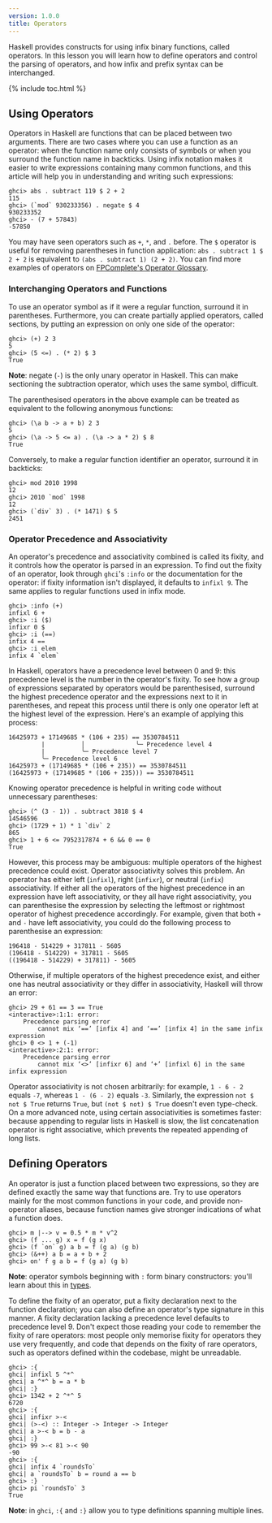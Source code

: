 ```yaml
---
version: 1.0.0
title: Operators
---
```


Haskell provides constructs for using infix binary functions, called operators. In
this lesson you will learn how to define operators and control the parsing of
operators, and how infix and prefix syntax can be interchanged.

{% include toc.html %}


## Using Operators

Operators in Haskell are functions that can be placed between two arguments.
There are two cases where you can use a function as an operator: when the function name
only consists of symbols or when you surround the function name in backticks.
Using infix notation makes it easier to write expressions containing many common functions,
and this article will help you in understanding and writing such expressions: 

```console?lang=haskell&prompt=ghci>,ghci|
ghci> abs . subtract 119 $ 2 + 2
115
ghci> (`mod` 930233356) . negate $ 4
930233352
ghci> - (7 + 57843)
-57850
```

You may have seen operators such as `+`, `*`, and `.` before. The `$` operator is
useful for removing parentheses in function application: `abs . subtract 1 $ 2 + 2` is
equivalent to `(abs . subtract 1) (2 + 2)`. You can find more examples of operators on
[FPComplete's Operator Glossary](https://www.fpcomplete.com/haskell/tutorial/operators/).

### Interchanging Operators and Functions

To use an operator symbol as if it were a regular function, surround it in parentheses.
Furthermore, you can create partially applied operators, called sections, by putting
an expression on only one side of the operator:

```console?lang=haskell&prompt=ghci>,ghci|
ghci> (+) 2 3
5
ghci> (5 <=) . (* 2) $ 3
True
```
__Note__: negate (`-`) is the only unary operator in Haskell. This can make sectioning
the subtraction operator, which uses the same symbol, difficult.

The parenthesised operators in the above example can be treated as equivalent to the following
anonymous functions:
```console?lang=haskell&prompt=ghci>,ghci|
ghci> (\a b -> a + b) 2 3
5
ghci> (\a -> 5 <= a) . (\a -> a * 2) $ 8
True
```

Conversely, to make a regular function identifier an operator, surround it in backticks:

```console?lang=haskell&prompt=ghci>,ghci|
ghci> mod 2010 1998
12
ghci> 2010 `mod` 1998
12
ghci> (`div` 3) . (* 1471) $ 5
2451
```


### Operator Precedence and Associativity

An operator's precedence and associativity combined is called its fixity, and it
controls how the operator is parsed in an expression. To find out the fixity of an
operator, look through `ghci`'s `:info` or the documentation for the operator:
if fixity information isn't displayed, it defaults to `infixl 9`. The same applies to
regular functions used in infix mode.
```console?lang=haskell&prompt=ghci>,ghci|
ghci> :info (+)
infixl 6 +
ghci> :i ($)
infixr 0 $
ghci> :i (==)
infix 4 ==
ghci> :i elem
infix 4 `elem`
```

In Haskell, operators have a precedence level between 0 and 9: this precedence level
is the number in the operator's fixity. To see how a group of expressions
separated by operators would be parenthesised, surround the highest precedence operator
and the expressions next to it in parentheses, and repeat this process until there
is only one operator left at the highest level of the expression. Here's an example of
applying this process:
```
16425973 + 17149685 * (106 + 235) == 3530784511
         |          │              ╰─ Precedence level 4
         |          ╰─ Precedence level 7
         ╰─ Precedence level 6
16425973 + (17149685 * (106 + 235)) == 3530784511
(16425973 + (17149685 * (106 + 235))) == 3530784511
```

Knowing operator precedence is helpful in writing code without unnecessary parentheses:

```console?lang=haskell&prompt=ghci>,ghci|
ghci> (^ (3 - 1)) . subtract 3818 $ 4
14546596
ghci> (1729 + 1) * 1 `div` 2
865
ghci> 1 + 6 <= 7952317874 + 6 && 0 == 0
True
```

However, this process may be ambiguous: multiple operators of the highest precedence
could exist. Operator associativity solves this problem. An operator has either left
(`infixl`), right (`infixr`), or neutral (`infix`) associativity. If either all the
operators of the highest precedence in an expression have left associativity, or they
all have right associativity, you can parenthesise the expression by selecting
the leftmost or rightmost operator of highest precedence accordingly. For example,
given that both `+` and `-` have left associativity, you could do the following
process to parenthesise an expression:
```
196418 - 514229 + 317811 - 5605
(196418 - 514229) + 317811 - 5605
((196418 - 514229) + 317811) - 5605
```

Otherwise, if multiple operators of the highest precedence exist, and either one has
neutral associativity or they differ in associativity, Haskell will throw an error:
```console?lang=haskell&prompt=ghci>,ghci|
ghci> 29 + 61 == 3 == True
<interactive>:1:1: error:
    Precedence parsing error
        cannot mix ‘==’ [infix 4] and ‘==’ [infix 4] in the same infix expression
ghci> 0 <> 1 + (-1)
<interactive>:2:1: error:
    Precedence parsing error
        cannot mix ‘<>’ [infixr 6] and ‘+’ [infixl 6] in the same infix expression
```

Operator associativity is not chosen arbitrarily: for example, `1 - 6 - 2` equals `-7`,
whereas `1 - (6 - 2)` equals `-3`. Similarly, the expression `not $ not $ True` returns `True`, but
`(not $ not) $ True` doesn't even type-check. On a more advanced note, using certain associativities
is sometimes faster: because appending to regular lists in Haskell is slow, the list concatenation
operator is right associative, which prevents the repeated appending of long lists.

## Defining Operators

An operator is just a function placed between two expressions, so they are defined
exactly the same way that functions are. Try to use operators mainly for the most
common functions in your code, and provide non-operator aliases, because
function names give stronger indications of what a function does.

```console?lang=haskell&prompt=ghci>,ghci|
ghci> m |--> v = 0.5 * m * v^2
ghci> (f ... g) x = f (g x)
ghci> (f `on` g) a b = f (g a) (g b)
ghci> (&++) a b = a + b + 2
ghci> on' f g a b = f (g a) (g b)
```
__Note__: operator symbols beginning with `:` form binary constructors: you'll learn about this in [types](../types).

To define the fixity of an operator, put a fixity declaration next to the function
declaration; you can also define an operator's type signature in this manner. A fixity declaration
lacking a precedence level defaults to precedence level 9. Don't expect those reading your code to 
remember the fixity of rare operators: most people only memorise fixity for operators they use very
frequently, and code that depends on the fixity of rare operators, such as operators defined
within the codebase, might be unreadable. 


```console?lang=haskell&prompt=ghci>,ghci|
ghci> :{
ghci| infixl 5 ^*^
ghci| a ^*^ b = a * b
ghci| :}
ghci> 1342 + 2 ^*^ 5
6720
ghci> :{
ghci| infixr >-<
ghci| (>-<) :: Integer -> Integer -> Integer
ghci| a >-< b = b - a
ghci| :}
ghci> 99 >-< 81 >-< 90
-90
ghci> :{
ghci| infix 4 `roundsTo`
ghci| a `roundsTo` b = round a == b
ghci> :}
ghci> pi `roundsTo` 3
True
```

__Note__: in `ghci`, `:{` and `:}` allow you to type definitions spanning multiple lines.
